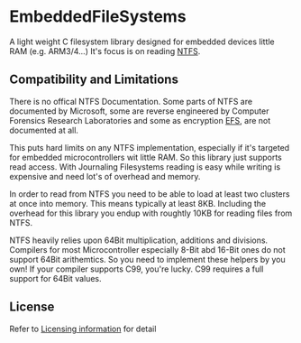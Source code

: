 EmbeddedFileSystems
===================

A light weight C filesystem library designed for embedded devices little RAM (e.g. ARM3/4...)
It's focus is on reading [NTFS](en.wikipedia.org/wiki/NTFS).

## Compatibility and Limitations

There is no offical NTFS Documentation. Some parts of NTFS are documented by Microsoft, some are reverse engineered 
by Computer Forensics Research Laboratories and some as encryption [EFS](http://en.wikipedia.org/wiki/Encrypting_File_System),
are not documented at all.

This puts hard limits on any NTFS implementation, especially if it's targeted for embedded microcontrollers wit little RAM.
So this library just supports read access. With Journaling Filesystems reading is easy while writing is expensive 
and need lot's of overhead and memory. 

In order to read from NTFS you need to be able to load at least two clusters at once into memory. This means typically 
at least 8KB. Including the overhead for this library you endup with roughtly 10KB for reading files from NTFS.

NTFS heavily relies upon 64Bit multiplication, additions and divisions. Compilers for most Microcontroller especially 
8-Bit abd 16-Bit ones do not support 64Bit arithemtics. So you need to implement these helpers by you own! If your compiler
supports C99, you're lucky. C99 requires a full support for 64Bit values.

## License

Refer to [Licensing information](LICENSE.md) for detail
